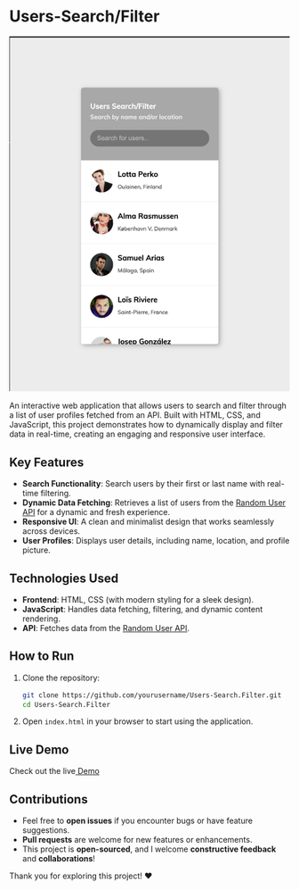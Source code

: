 # Users-Search/Filter

![project image](image.png)

An interactive web application that allows users to search and filter through a list of user profiles fetched from an API. Built with HTML, CSS, and JavaScript, this project demonstrates how to dynamically display and filter data in real-time, creating an engaging and responsive user interface.

## Key Features
- **Search Functionality**: Search users by their first or last name with real-time filtering.
- **Dynamic Data Fetching**: Retrieves a list of users from the [Random User API](https://randomuser.me/) for a dynamic and fresh experience.
- **Responsive UI**: A clean and minimalist design that works seamlessly across devices.
- **User Profiles**: Displays user details, including name, location, and profile picture.

## Technologies Used
- **Frontend**: HTML, CSS (with modern styling for a sleek design).
- **JavaScript**: Handles data fetching, filtering, and dynamic content rendering.
- **API**: Fetches data from the [Random User API](https://randomuser.me/).

## How to Run
1. Clone the repository:
   ```bash
   git clone https://github.com/yourusername/Users-Search.Filter.git
   cd Users-Search.Filter
   ```
2. Open `index.html` in your browser to start using the application.

## Live Demo
Check out the live[ Demo ](https://chrisroland.github.io/Users-Search.Filter/)

## Contributions
- Feel free to **open issues** if you encounter bugs or have feature suggestions.
- **Pull requests** are welcome for new features or enhancements.
- This project is **open-sourced**, and I welcome **constructive feedback** and **collaborations**!

Thank you for exploring this project! ❤️